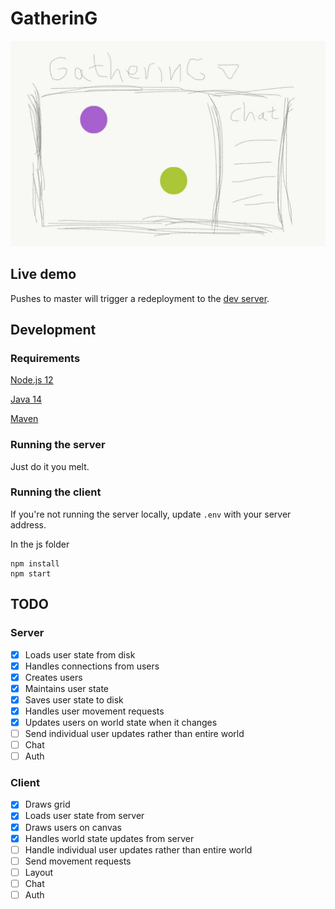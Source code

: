 # GatherinG
![GatheringG Sketch](https://github.com/JamesTwisleton/gathering/blob/master/images/gathering.jpeg)

## Live demo
Pushes to master will trigger a redeployment to the [dev server](http://64.227.45.141:3000/gathering).

## Development
### Requirements
[Node.js 12](https://nodejs.org/en/download/)

[Java 14](https://www.oracle.com/java/technologies/javase/jdk14-archive-downloads.html)

[Maven](https://maven.apache.org/download.cgi)
### Running the server
Just do it you melt.
### Running the client
If you're not running the server locally, update `.env` with your server address.

In the js folder
```node
npm install
npm start
```
## TODO
### Server
- [x] Loads user state from disk
- [x] Handles connections from users
- [x] Creates users
- [x] Maintains user state
- [x] Saves user state to disk
- [x] Handles user movement requests
- [x] Updates users on world state when it changes
- [ ] Send individual user updates rather than entire world
- [ ] Chat
- [ ] Auth
### Client
- [x] Draws grid
- [x] Loads user state from server
- [x] Draws users on canvas
- [x] Handles world state updates from server
- [ ] Handle individual user updates rather than entire world
- [ ] Send movement requests
- [ ] Layout
- [ ] Chat
- [ ] Auth